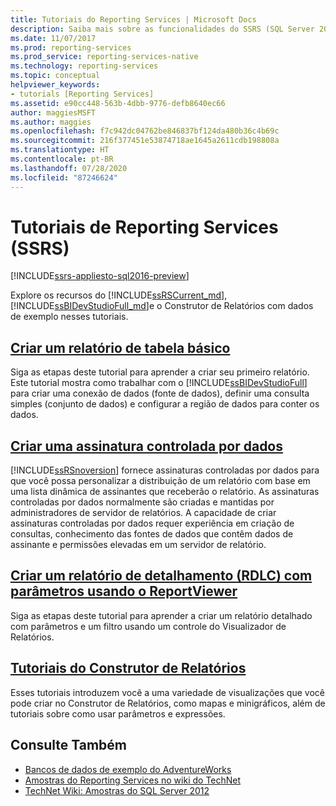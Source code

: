 ```yaml
---
title: Tutoriais do Reporting Services | Microsoft Docs
description: Saiba mais sobre as funcionalidades do SSRS (SQL Server 2016 Reporting Services) ou posterior, do SSDT (SQL Server Data Tools) e do Construtor de Relatórios com alguns dados de exemplo.
ms.date: 11/07/2017
ms.prod: reporting-services
ms.prod_service: reporting-services-native
ms.technology: reporting-services
ms.topic: conceptual
helpviewer_keywords:
- tutorials [Reporting Services]
ms.assetid: e90cc448-563b-4dbb-9776-defb8640ec66
author: maggiesMSFT
ms.author: maggies
ms.openlocfilehash: f7c942dc04762be846837bf124da480b36c4b69c
ms.sourcegitcommit: 216f377451e53874718ae1645a2611cdb198808a
ms.translationtype: HT
ms.contentlocale: pt-BR
ms.lasthandoff: 07/28/2020
ms.locfileid: "87246624"
---
```

# <a name="reporting-services-tutorials-ssrs"></a>Tutoriais de Reporting Services (SSRS)

[!INCLUDE[ssrs-appliesto-sql2016-preview](../includes/ssrs-appliesto-sql2016-preview.md)]

Explore os recursos do [!INCLUDE[ssRSCurrent_md](../includes/ssrscurrent-md.md)], [!INCLUDE[ssBIDevStudioFull_md](../includes/ssbidevstudiofull-md.md)]e o Construtor de Relatórios com dados de exemplo nesses tutoriais.

## <a name="create-a-basic-table-report"></a>[Criar um relatório de tabela básico](../reporting-services/create-a-basic-table-report-ssrs-tutorial.md)

Siga as etapas deste tutorial para aprender a criar seu primeiro relatório. Este tutorial mostra como trabalhar com o [!INCLUDE[ssBIDevStudioFull](../includes/ssbidevstudiofull-md.md)] para criar uma conexão de dados (fonte de dados), definir uma consulta simples (conjunto de dados) e configurar a região de dados para conter os dados.

## <a name="create-a-data-driven-subscription"></a>[Criar uma assinatura controlada por dados](../reporting-services/create-a-data-driven-subscription-ssrs-tutorial.md)

[!INCLUDE[ssRSnoversion](../includes/ssrsnoversion-md.md)] fornece assinaturas controladas por dados para que você possa personalizar a distribuição de um relatório com base em uma lista dinâmica de assinantes que receberão o relatório. As assinaturas controladas por dados normalmente são criadas e mantidas por administradores de servidor de relatórios. A capacidade de criar assinaturas controladas por dados requer experiência em criação de consultas, conhecimento das fontes de dados que contêm dados de assinante e permissões elevadas em um servidor de relatório.

## <a name="create-a-drillthrough-40rdlc41-report-with-parameters-using-reportviewer"></a>[Criar um relatório de detalhamento &#40;RDLC&#41; com parâmetros usando o ReportViewer](../reporting-services/create-drillthrough-rdlc-report-with-parameters-reportviewer.md)

Siga as etapas deste tutorial para aprender a criar um relatório detalhado com parâmetros e um filtro usando um controle do Visualizador de Relatórios.

## <a name="report-builder-tutorials"></a>[Tutoriais do Construtor de Relatórios](../reporting-services/report-builder-tutorials.md)

Esses tutoriais introduzem você a uma variedade de visualizações que você pode criar no Construtor de Relatórios, como mapas e minigráficos, além de tutoriais sobre como usar parâmetros e expressões.

## <a name="see-also"></a>Consulte Também

* [Bancos de dados de exemplo do AdventureWorks](https://github.com/Microsoft/sql-server-samples/releases)
* [Amostras do Reporting Services no wiki do TechNet](https://go.microsoft.com/fwlink/?LinkId=198283)
* [TechNet Wiki: Amostras do SQL Server 2012](https://go.microsoft.com/fwlink/?linkID=220734)
